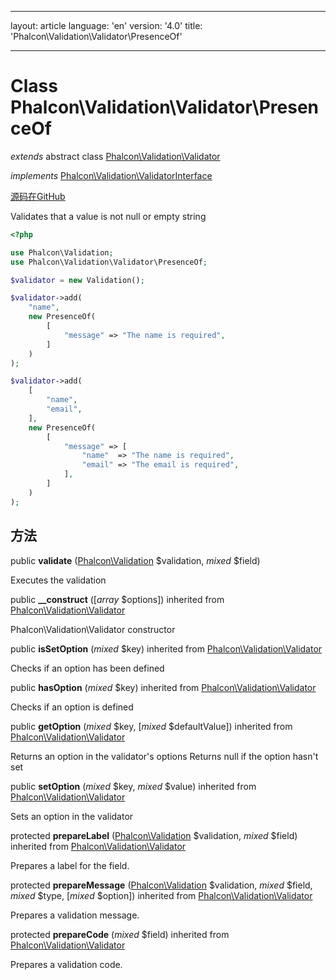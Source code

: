 * * *

layout: article language: 'en' version: '4.0' title: 'Phalcon\Validation\Validator\PresenceOf'

* * *

# Class **Phalcon\Validation\Validator\PresenceOf**

*extends* abstract class [Phalcon\Validation\Validator](/4.0/en/api/Phalcon_Validation_Validator)

*implements* [Phalcon\Validation\ValidatorInterface](/4.0/en/api/Phalcon_Validation_ValidatorInterface)

<a href="https://github.com/phalcon/cphalcon/tree/v4.0.0/phalcon/validation/validator/presenceof.zep" class="btn btn-default btn-sm">源码在GitHub</a>

Validates that a value is not null or empty string

```php
<?php

use Phalcon\Validation;
use Phalcon\Validation\Validator\PresenceOf;

$validator = new Validation();

$validator->add(
    "name",
    new PresenceOf(
        [
            "message" => "The name is required",
        ]
    )
);

$validator->add(
    [
        "name",
        "email",
    ],
    new PresenceOf(
        [
            "message" => [
                "name"  => "The name is required",
                "email" => "The email is required",
            ],
        ]
    )
);

```

## 方法

public **validate** ([Phalcon\Validation](/4.0/en/api/Phalcon_Validation) $validation, *mixed* $field)

Executes the validation

public **__construct** ([*array* $options]) inherited from [Phalcon\Validation\Validator](/4.0/en/api/Phalcon_Validation_Validator)

Phalcon\Validation\Validator constructor

public **isSetOption** (*mixed* $key) inherited from [Phalcon\Validation\Validator](/4.0/en/api/Phalcon_Validation_Validator)

Checks if an option has been defined

public **hasOption** (*mixed* $key) inherited from [Phalcon\Validation\Validator](/4.0/en/api/Phalcon_Validation_Validator)

Checks if an option is defined

public **getOption** (*mixed* $key, [*mixed* $defaultValue]) inherited from [Phalcon\Validation\Validator](/4.0/en/api/Phalcon_Validation_Validator)

Returns an option in the validator's options Returns null if the option hasn't set

public **setOption** (*mixed* $key, *mixed* $value) inherited from [Phalcon\Validation\Validator](/4.0/en/api/Phalcon_Validation_Validator)

Sets an option in the validator

protected **prepareLabel** ([Phalcon\Validation](/4.0/en/api/Phalcon_Validation) $validation, *mixed* $field) inherited from [Phalcon\Validation\Validator](/4.0/en/api/Phalcon_Validation_Validator)

Prepares a label for the field.

protected **prepareMessage** ([Phalcon\Validation](/4.0/en/api/Phalcon_Validation) $validation, *mixed* $field, *mixed* $type, [*mixed* $option]) inherited from [Phalcon\Validation\Validator](/4.0/en/api/Phalcon_Validation_Validator)

Prepares a validation message.

protected **prepareCode** (*mixed* $field) inherited from [Phalcon\Validation\Validator](/4.0/en/api/Phalcon_Validation_Validator)

Prepares a validation code.